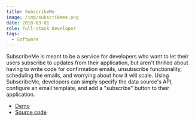 ```yaml
---
title: SubscribeMe
image: /img/subscribeme.png
date: 2018-03-01
role: Full-stack Developer
tags:
  - Software
---
```

SubscribeMe is meant to be a service for developers who want to let their users subscribe to updates from their application, but aren't thrilled about having to write code for confirmation emails, unsubscribe functionality, scheduling the emails, and worrying about how it will scale. Using SubscribeMe, developers can simply specify the data source's API, configure an email template, and add a "subscribe" button to their application.

- [Demo](https://subscribeme-test.herokuapp.com/)
- [Source code](https://github.com/timwis/subscribeme)
